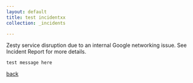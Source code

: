 ```yaml
---
layout: default
title: test incidentxx
collection: _incidents

---
```


Zesty service disruption due to an internal Google networking issue. See Incident Report for more details.

```
test message here
```

[back](./)
